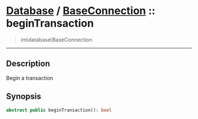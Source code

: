 # [Database](db.md) / [BaseConnection](db-BaseConnection.md) :: beginTransaction
 > im\database\BaseConnection
____

## Description
Begin a transaction

## Synopsis
```php
abstract public beginTransaction(): bool
```

